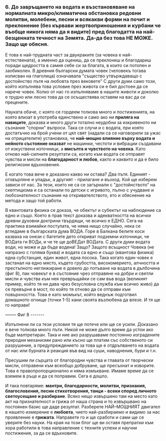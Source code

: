 ### 6. До завръщането на водата и възстановяване на нормалната микро/климатична обстановка редовни молитви, молебени, песни и всякакви форми на почит и преклонение (без кървави жертвоприношения и курбани че въобще никога няма да я видите) пред благодатта на най-безценната течност на Земята. Да-да без това НЕ МОЖЕ. Защо ще обясня.

Е това е най-трудната част за двукраките (за човека е най-естествената), а именно да оцениш, да се преклониш и благодариш поради щедростта в самия себе си за благата, в които си потопен и заобиколен. В древния български думата човек (человекъ тогава изписван на глаголица) означавала "същество утвърждаващо с достойнство пътя на любовта през вековете" С други думи само този, който изпълнява това условие през живота си е бил достоен да се нарече човек. Колко от нас го изпълняваме в нашите животи и доколко е трудно или лесно това да се осъществява оставям на вас да си прецените. 

Науката обаче, с която се гордеем толкова много и постиженията, на която влизат в употреба единствено и само ако ни **приляга на навиците**, доказва и много други тотално неудобни за изкривеното ни съзнание "спорни" въпроси.  Така се случи и с водата, при която достатъчно на брой учени от цял свят (надали са се наговорили за ужас на отрицателите) установиха, че **най-мощно влияние върху водата и нейното състояние оказват** не машинки, честоти и вибрации създавани от изкуствени източници, а **мисълта и чувството на човека**. Като отново най-силните резултати са, когато към водата се отправят чувства и мисли на **благодарност и любов**, както и каквито и да е било религиозни вдъхновения. 
   
Е когато това вече е доказано какво ни остава? Два пътя. Единият - отхвърляне и упадък, а другият - прилагане и възход. Кой ще изберем зависи от нас. За тези, които не са се загърнали с "достойнството" на скептицизма и са останали по детски с игривото, пълно с учудване и любознателност съзнание на откривателството, ето и обяснение на метода и защо той работи.

В квантовата физика се доказа, че обектът и субектът на наблюдение са едно и също. Което в прав текст доказва и адекватността на всички древни духовни доктрини твърдящи, че всичко е ЕДНО.  Сега на практика взимайки постулата, че няма нищо случайно, нека се вгледаме в българската дума ВОДА. Горе в Балкана белите коси казваха на онези с багетите дето откриват подземни източници, че ВОДата ги ВОДи, и че те ще доВЕДат ВОДата. С други думи водата води, но може и да бъде водена! Защо? Защото всъщност Човека (не напразно с голяма буква) и водата са едно и също (квантова физика) една субстанция, един живот, една посока. Така когато един човек е застанал на едно място, където грубостта, високомерието, алчността и престъпното неглижиране е довело до потъване на водата в дълбочина (фиг 8), пак човекът е в състояние чрез отправяне на добри и светли мисли и чувства към нея превръщайки се сам във вода (великият пример, който тя ни дава чрез безусловна служба към всичко живо) да се превърне в мост, по който тя отново да се отправи към повърхността. Това е като момъкът, който веднъж подготвил домашното огнище (точки 1-5) кани своята възлюбена да влезе. И тя ще го направи!

––––– Фиг 8 -------

Изпълнени ли са тези условия тя ще потече или ще се усили. Доказано е вече толкова много пъти. Никой не може дълго време да устои ако бъде малтретиран. Така и ние ако разрушаваме постоянно изградените природни механизми рано или късно ще платим със собственото си разрушение, а предупреждението за това ще е отдръпването на водата от нас или бурната ѝ реакция във вид на суши, наводнения, бури и т.н.
  
Пресушим ли сърцата от благородни чувства и главата от творчески мисли, отправени към всеобщо добруване, ще пресъхнат и изворите. Това е правопропорционално и няма измъкване. Имаме време да се вземем в ръце и да се поправим. Сега е дошло.
   
И така повтаряме: **мантри, благодарности, молитви, признания, благословения, песни стихотворения, танци - всеки според личното светоусещане и разбиране**. Всяко нещо извършено там на место като акт на признателност и грижа от наша страна и то извършвано на постоянен базис ще даде резултат. Разберете НАЙ–МОЩНИЯТ двигател в нашето измерение е **любовта**, чието най-разбираемо и видимо за нас проявление е **грижата**. Направете го и ще сработи и сами ще се уверите без науки. На края на този блог ще ви оставя препратки към хора работили в това направление с техните успехи и научни постижения, за да се вдъхновите.


